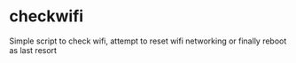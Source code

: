 # checkwifi
 Simple script to check wifi, attempt to reset wifi networking or finally reboot as last resort
